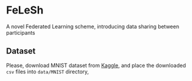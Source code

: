 # FeLeSh
A novel Federated Learning scheme, introducing data sharing between participants

## Dataset
Please, download MNIST dataset from [Kaggle](https://www.kaggle.com/datasets/oddrationale/mnist-in-csv), and place the downloaded `csv` files into `data/MNIST` directory,
